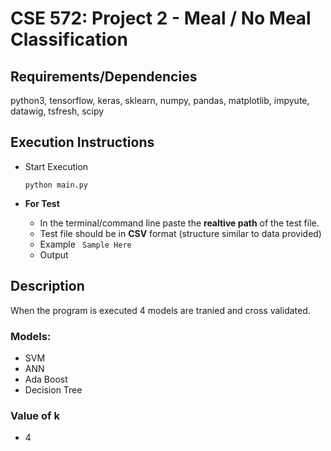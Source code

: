 # CSE 572: Project 2 - Meal / No Meal Classification

## Requirements/Dependencies
python3, tensorflow, keras, sklearn, numpy, pandas, matplotlib, impyute, datawig, tsfresh, scipy

## Execution Instructions
* Start Execution

  ```python main.py```

* **For Test**
  * In the terminal/command line paste the **realtive path** of the test file.
  * Test file should be in **CSV** format (structure similar to data provided)
  * Example
    ``` Sample Here```
  * Output


## Description
When the program is executed 4 models are tranied and cross validated.

### Models:
  * SVM
  * ANN
  * Ada Boost
  * Decision Tree
  
### Value of k
  * 4
